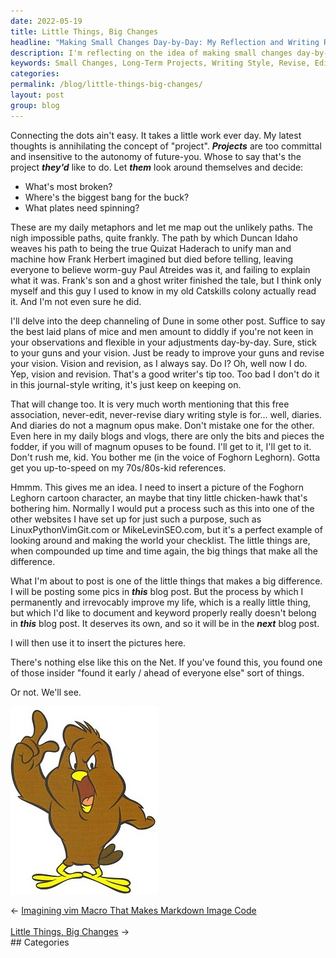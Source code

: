 ```yaml
---
date: 2022-05-19
title: Little Things, Big Changes
headline: "Making Small Changes Day-by-Day: My Reflection and Writing Revisions"
description: I'm reflecting on the idea of making small changes day-by-day rather than committing to long-term projects. I'm also revising and editing my writing style, and I'm excited to share something that isn't yet on the internet. Read my blog post to find out what it is and to learn more about making permanent changes in my life.
keywords: Small Changes, Long-Term Projects, Writing Style, Revise, Edit, Permanent Changes, Life, Pictures, Insider, Internet
categories: 
permalink: /blog/little-things-big-changes/
layout: post
group: blog
---
```



Connecting the dots ain't easy. It takes a little work ever day. My latest
thoughts is annihilating the concept of "project". ***Projects*** are too
committal and insensitive to the autonomy of future-you. Whose to say that's
the project ***they'd*** like to do. Let ***them*** look around themselves and
decide:

- What's most broken?
- Where's the biggest bang for the buck?
- What plates need spinning?

These are my daily metaphors and let me map out the unlikely paths. The nigh
impossible paths, quite frankly. The path by which Duncan Idaho weaves his path
to being the true Quizat Haderach to unify man and machine how Frank Herbert
imagined but died before telling, leaving everyone to believe worm-guy Paul
Atreides was it, and failing to explain what it was. Frank's son and a ghost
writer finished the tale, but I think only myself and this guy I used to know
in my old Catskills colony actually read it. And I'm not even sure he did.

I'll delve into the deep channeling of Dune in some other post. Suffice to say
the best laid plans of mice and men amount to diddly if you're not keen in your
observations and flexible in your adjustments day-by-day. Sure, stick to your
guns and your vision. Just be ready to improve your guns and revise your
vision. Vision and revision, as I always say. Do I? Oh, well now I do. Yep,
vision and revision. That's a good writer's tip too. Too bad I don't do it in
this journal-style writing, it's just keep on keeping on.

That will change too. It is very much worth mentioning that this free
association, never-edit, never-revise diary writing style is for... well,
diaries. And diaries do not a magnum opus make. Don't mistake one for the
other. Even here in my daily blogs and vlogs, there are only the bits and
pieces&nbsp;the fodder, if you will&nbsp;of magnum opuses to be found. I'll get
to it, I'll get to it. Don't rush me, kid. You bother me (in the voice of
Foghorn Leghorn). Gotta get you up-to-speed on my 70s/80s-kid references.

Hmmm. This gives me an idea. I need to insert a picture of the Foghorn Leghorn
cartoon character, an maybe that tiny little chicken-hawk that's bothering him.
Normally I would put a process such as this into one of the other websites I
have set up for just such a purpose, such as LinuxPythonVimGit.com or
MikeLevinSEO.com, but it's a perfect example of looking around and making the
world your checklist. The little things are, when compounded up time and time
again, the big things that make all the difference.

What I'm about to post is one of the little things that makes a big difference.
I will be posting some pics in ***this*** blog post. But the process by which I
permanently and irrevocably improve my life, which is a really little thing,
but which I'd like to document and keyword properly really doesn't belong in
***this*** blog post. It deserves its own, and so it will be in the ***next***
blog post.

I will then use it to insert the pictures here.

There's nothing else like this on the Net. If you've found this, you found one
of those insider "found it early / ahead of everyone else" sort of things.

Or not. We'll see.

![Chicken Hawk From Foghorn Leghorn](/assets/images/chicken-hawk-from-foghorn-leghorn.jpg)

<div class="arrow-links"><div class="post-nav-prev"><span class="arrow">&larr;&nbsp;</span><a href="/blog/imagining-vim-macro-that-makes-markdown-image-code/">Imagining vim Macro That Makes Markdown Image Code</a></div> &nbsp; <div class="post-nav-next"><a href="/blog/little-things-big-changes/">Little Things, Big Changes</a><span class="arrow">&nbsp;&rarr;</span></div></div>
## Categories

<ul></ul>